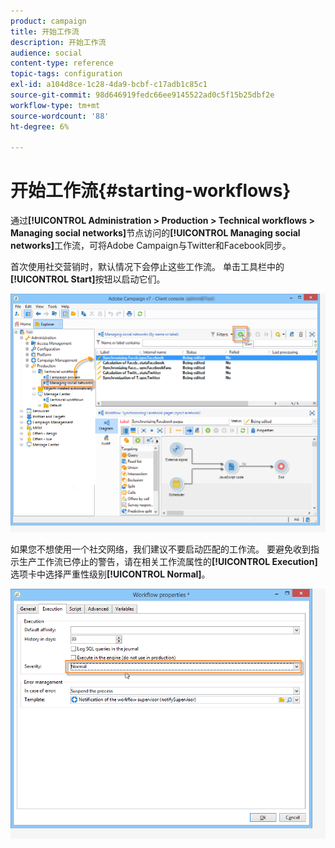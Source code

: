 ```yaml
---
product: campaign
title: 开始工作流
description: 开始工作流
audience: social
content-type: reference
topic-tags: configuration
exl-id: a104d8ce-1c28-4da9-bcbf-c17adb1c85c1
source-git-commit: 98d646919fedc66ee9145522ad0c5f15b25dbf2e
workflow-type: tm+mt
source-wordcount: '88'
ht-degree: 6%

---
```


# 开始工作流{#starting-workflows}

通过&#x200B;**[!UICONTROL Administration > Production > Technical workflows > Managing social networks]**&#x200B;节点访问的&#x200B;**[!UICONTROL Managing social networks]**&#x200B;工作流，可将Adobe Campaign与Twitter和Facebook同步。

首次使用社交营销时，默认情况下会停止这些工作流。 单击工具栏中的&#x200B;**[!UICONTROL Start]**&#x200B;按钮以启动它们。

![](assets/social_start_workflows.png)

如果您不想使用一个社交网络，我们建议不要启动匹配的工作流。 要避免收到指示生产工作流已停止的警告，请在相关工作流属性的&#x200B;**[!UICONTROL Execution]**&#x200B;选项卡中选择严重性级别&#x200B;**[!UICONTROL Normal]**。

![](assets/social_start_workflows2.png)
